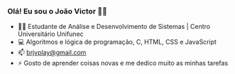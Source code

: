 ### Olá! Eu sou o João Victor 👨‍💻

- 👨‍🎓 Estudante de Análise e Desenvolvimento de Sistemas | Centro Universitário Unifunec
- 💻 Algoritmos e lógica de programação, C, HTML, CSS e JavaScript
- 📫 brjvplay@gmail.com
- ⚡ Gosto de aprender coisas novas e me dedico muito as minhas tarefas 
